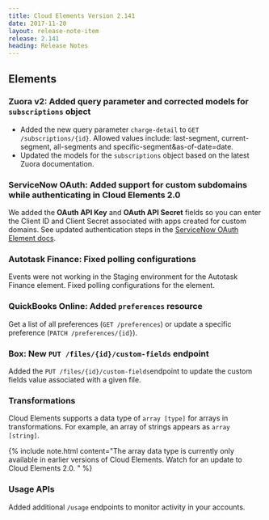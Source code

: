 ```yaml
---
title: Cloud Elements Version 2.141
date: 2017-11-20
layout: release-note-item
release: 2.141
heading: Release Notes
---
```


## Elements

### Zuora v2: Added query parameter and corrected models for `subscriptions` object

* Added the new query parameter `charge-detail` to `GET /subscriptions/{id}`. Allowed values include: last-segment, current-segment, all-segments and specific-segment&as-of-date=date.
* Updated the models for the `subscriptions` object based on the latest Zuora documentation.

### ServiceNow OAuth: Added support for custom subdomains while authenticating in Cloud Elements 2.0

We added the **OAuth API Key** and **OAuth API Secret** fields so you can enter the Client ID and Client Secret associated with apps created for custom domains. See updated authentication steps in the [ServiceNow OAuth Element docs](/docs/elements/servicenow-oauth/setup.html).

### Autotask Finance: Fixed polling configurations

Events were not working in the Staging environment for the Autotask Finance element. Fixed polling configurations for the element.

### QuickBooks Online: Added `preferences` resource

Get a list of all preferences (`GET /preferences`) or update a specific preference (`PATCH /preferences/{id}`).

### Box: New `PUT /files/{id}/custom-fields` endpoint

Added the `PUT /files/{id}/custom-fields`endpoint to update the custom fields value associated with a given file.

### Transformations

Cloud Elements supports a data type of `array [type]` for arrays in transformations. For example, an array of strings appears as `array [string]`.

{% include note.html content="The array data type is currently only available in earlier versions of Cloud Elements. Watch for an update to Cloud Elements 2.0.  " %}

### Usage APIs

Added additional `/usage` endpoints to monitor activity in your accounts.
